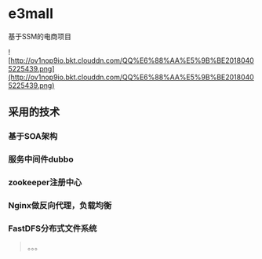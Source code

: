 # e3mall
基于SSM的电商项目

![http://ov1nop9io.bkt.clouddn.com/QQ%E6%88%AA%E5%9B%BE20180405225439.png](http://ov1nop9io.bkt.clouddn.com/QQ%E6%88%AA%E5%9B%BE20180405225439.png)

## 采用的技术
### 基于SOA架构
### 服务中间件dubbo
### zookeeper注册中心
### Nginx做反向代理，负载均衡
### FastDFS分布式文件系统
> 。。。
